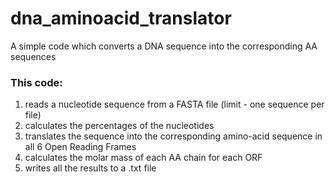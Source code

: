 # dna_aminoacid_translator
A simple code which converts a DNA sequence into the corresponding AA sequences

### This code:
1. reads a nucleotide sequence from a FASTA file (limit - one sequence per file)
2. calculates the percentages of the nucleotides
3. translates the sequence into the corresponding amino-acid sequence in all 6 Open Reading Frames
4. calculates the molar mass of each AA chain for each ORF
5. writes all the results to a .txt file
